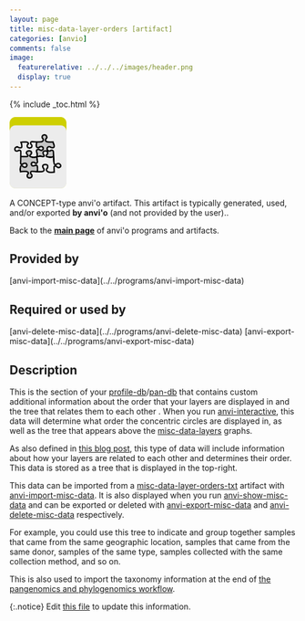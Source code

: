 ```yaml
---
layout: page
title: misc-data-layer-orders [artifact]
categories: [anvio]
comments: false
image:
  featurerelative: ../../../images/header.png
  display: true
---
```



{% include _toc.html %}


<img src="../../images/icons/CONCEPT.png" alt="CONCEPT" style="width:100px; border:none" />

A CONCEPT-type anvi'o artifact. This artifact is typically generated, used, and/or exported **by anvi'o** (and not provided by the user)..

Back to the **[main page](../../)** of anvi'o programs and artifacts.

## Provided by


<p style="text-align: left" markdown="1"><span class="artifact-p">[anvi-import-misc-data](../../programs/anvi-import-misc-data)</span></p>


## Required or used by


<p style="text-align: left" markdown="1"><span class="artifact-r">[anvi-delete-misc-data](../../programs/anvi-delete-misc-data)</span> <span class="artifact-r">[anvi-export-misc-data](../../programs/anvi-export-misc-data)</span></p>


## Description

This is the section of your <span class="artifact-n">[profile-db](/help/7/artifacts/profile-db)</span>/<span class="artifact-n">[pan-db](/help/7/artifacts/pan-db)</span> that contains custom additional information about the order that your layers are displayed in and the tree that relates them to each other . When you run <span class="artifact-n">[anvi-interactive](/help/7/programs/anvi-interactive)</span>, this data will determine what order the concentric circles are displayed in, as well as the tree that appears above the <span class="artifact-n">[misc-data-layers](/help/7/artifacts/misc-data-layers)</span> graphs.

As also defined in [this blog post](http://merenlab.org/2017/12/11/additional-data-tables/#views-items-layers-orders-some-anvio-terminology), this type of data will include information about how your layers are related to each other and determines their order. This data is stored as a tree that is displayed in the top-right. 

This data can be imported from a <span class="artifact-n">[misc-data-layer-orders-txt](/help/7/artifacts/misc-data-layer-orders-txt)</span> artifact with <span class="artifact-n">[anvi-import-misc-data](/help/7/programs/anvi-import-misc-data)</span>.  It is also displayed when you run <span class="artifact-n">[anvi-show-misc-data](/help/7/programs/anvi-show-misc-data)</span> and can be exported or deleted with <span class="artifact-n">[anvi-export-misc-data](/help/7/programs/anvi-export-misc-data)</span> and <span class="artifact-n">[anvi-delete-misc-data](/help/7/programs/anvi-delete-misc-data)</span> respectively. 

For example, you could use this tree to indicate and group together samples that came from the same geographic location, samples that came from the same donor, samples of the same type,  samples collected with the same collection method, and so on. 

This is also used to import the taxonomy information at the end of [the pangenomics and phylogenomics workflow](http://merenlab.org/2017/06/07/phylogenomics/#pangenomic--phylogenomics). 


{:.notice}
Edit [this file](https://github.com/merenlab/anvio/tree/master/anvio/docs/artifacts/misc-data-layer-orders.md) to update this information.

